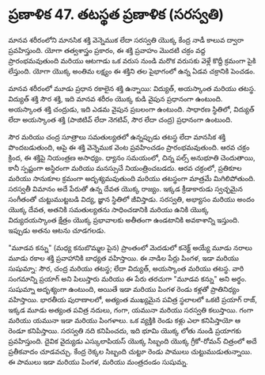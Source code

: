 # ప్రణాళిక 47. తటస్థత ప్రణాళిక (సరస్వతి)

మానవ శరీరంలోని మానసిక శక్తి వెన్నెముక లేదా సరస్వతి యొక్క కేంద్ర నాడీ కాలువ ద్వారా ప్రవహిస్తుంది. యోగా తత్వశాస్త్రం ప్రకారం, ఈ శక్తి ప్రవాహం మొదటి చక్రం వద్ద ప్రారంభమవుతుంది మరియు ఆటగాడు ఒక వరుస నుండి మరొక వరుసకు వెళ్లే కొద్దీ క్రమంగా పైకి లేస్తుంది. యోగా యొక్క అంతిమ లక్ష్యం ఈ శక్తిని తల పైభాగంలో ఉన్న ఏడవ చక్రానికి పెంచడం.

మానవ శరీరంలో మూడు ప్రధాన రకాలైన శక్తి ఉన్నాయి: విద్యుత్, అయస్కాంత మరియు తటస్థ. విద్యుత్ శక్తి సౌర శక్తి, ఇది మానవ శరీరం యొక్క కుడి వైపున ప్రధానంగా ఉంటుంది. అయస్కాంత శక్తి చంద్రుడు, ఇది ఎడమ వైపున ప్రబలంగా ఉంటుంది. సాధారణ స్థితిలో, విద్యుత్ లేదా అయస్కాంత శక్తి (పాజిటివ్ లేదా నెగటివ్, సౌర లేదా చంద్ర) ప్రధానంగా ఉంటుంది.

సౌర మరియు చంద్ర సూత్రాలు సమతుల్యతలో ఉన్నప్పుడు తటస్థ లేదా మానసిక శక్తి పొందబడుతుంది, ఆపై ఈ శక్తి వెన్నెముక వెంట ప్రవహించడం ప్రారంభమవుతుంది. ఆరవ చక్రం క్రింద, ఈ శక్తిపై నియంత్రణ అసాధ్యం. ధ్యానం సమయంలో, చిన్న పల్స్ అనుభూతి చెందుతాయి, కానీ స్పష్టంగా అస్థిరంగా మరియు మనస్సుచే నియంత్రించబడదు. ఆరవ చక్రంలో, ప్రతికూల మరియు సానుకూల క్రమంగా అదృశ్యమవుతుంది మరియు తటస్థంగా మాత్రమే మిగిలిపోతుంది. సరస్వతీ విమానం అదే పేరుతో ఉన్న దేవత యొక్క రాజ్యం. ఇక్కడ క్రీడాకారుడు స్వచ్ఛమైన సంగీతంతో చుట్టుముట్టబడి విద్య, జ్ఞాన స్థితిలో జీవిస్తాడు. సరస్వతి, అభ్యాసం మరియు అందం యొక్క దేవత, అతనికి సమతుల్యతను సాధించడానికి మరియు ఉనికి యొక్క విద్యుదయస్కాంత క్షేత్రం యొక్క ప్రభావాలకు అతీతంగా ఉండటానికి అవకాశాన్ని ఇస్తుంది. ఇప్పుడు అతను ఆటను చూడగలడు.

"మూడవ కన్ను" (మధ్య కనుబొమ్మల పైన) ప్రాంతంలో మెదడులో కనెక్ట్ అయ్యే మూడు నరాలు మూడు రకాల శక్తి ప్రవాహానికి బాధ్యత వహిస్తాయి. ఈ నాడిల పేర్లు పింగళ, ఇడా మరియు సుషుమ్నా: సౌర, చంద్ర మరియు తటస్థ; లేదా విద్యుత్, అయస్కాంత మరియు తటస్థ. వారి సంగమాన్ని ప్రయాగ్ అని పిలుస్తారు మరియు ఈ పేరు తరచుగా "మూడవ కన్ను" అని అర్థం. సుషుమ్నా అదృశ్యంగా ఉంటుంది, అయితే ఇడా మరియు పింగళ రెండు కళ్లతో ప్రాతినిధ్యం వహిస్తాయి. భారతీయ పురాణాలలో, అత్యంత ముఖ్యమైన పవిత్ర స్థలాలలో ఒకటి ప్రయాగ్ రాజ్, ఇక్కడ మూడు అత్యంత పవిత్ర నదులు, గంగా, యమునా మరియు సరస్వతి కలుస్తాయి. గంగా మరియు యమునా ఇడా మరియు పింగళాలు. ఒక వ్యక్తికి రెండు కళ్లు ఎలా కనిపిస్తాయో ఆ రెండూ కనిపిస్తాయి. సరస్వతి నది కనిపించదు, ఇది భూమి యొక్క లోతు నుండి ప్రయాగకు ప్రవహిస్తుంది. దైవిక వైద్యుడు ఎస్కులాపియస్ యొక్క సిబ్బంది యొక్క గ్రీకో-రోమన్ చిత్రంలో అదే ప్రతీకవాదం చూడవచ్చు. కేంద్ర రెక్కల సిబ్బంది చుట్టూ రెండు పాములు చుట్టుముడుతున్నాయి. ఈ పాములు ఇడా మరియు పింగళ, మరియు మంత్రదండం సుషుమ్న.
